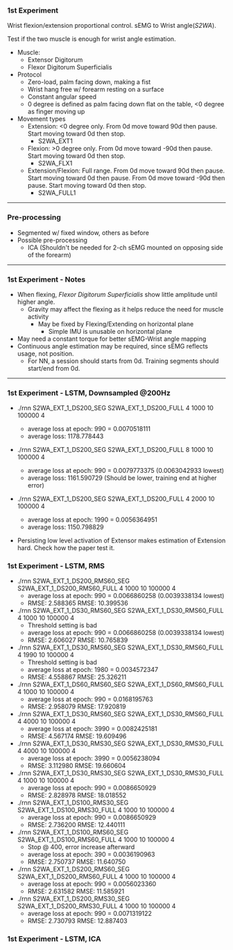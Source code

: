 ### 1st Experiment

Wrist flexion/extension proportional control. sEMG to Wrist angle(*S2WA*).

Test if the two muscle is enough for wrist angle estimation.

* Muscle:
  * Extensor Digitorum
  * Flexor Digitorum Superficialis
* Protocol
  * Zero-load, palm facing down, making a fist
  * Wrist hang free w/ forearm resting on a surface
  * Constant angular speed
  * 0 degree is defined as palm facing down flat on the table, <0 degree as finger moving up
* Movement types
  * Extension: <0 degree only. From 0d move toward 90d then pause. Start moving toward 0d then stop.
    * S2WA_EXT1
  * Flexion: >0 degree only. From 0d move toward -90d then pause. Start moving toward 0d then stop.
    * S2WA_FLX1
  * Extension/Flexion: Full range. From 0d move toward 90d then pause. Start moving toward 0d then pause. From 0d move toward -90d then pause. Start moving toward 0d then stop.
    * S2WA_FULL1

---
### Pre-processing

* Segmented w/ fixed window, others as before
* Possible pre-processing
  * ICA (Shouldn't be needed for 2-ch sEMG mounted on opposing side of the forearm)

---

### 1st Experiment - Notes

* When flexing, *Flexor Digitorum Superficialis* show little amplitude until higher angle.
  * Gravity may affect the flexing as it helps reduce the need for muscle activity
    * May be fixed by Flexing/Extending on horizontal plane
      * Simple IMU is unusable on horizontal plane
* May need a constant torque for better sEMG-Wrist angle mapping
* Continuous angle estimation may be required, since sEMG reflects usage, not position. 
  * For NN, a session should starts from 0d. Training segments should start/end from 0d.

---

### 1st Experiment - LSTM, Downsampled @200Hz

* ./rnn S2WA_EXT_1_DS200_SEG S2WA_EXT_1_DS200_FULL 4 1000 10 100000 4 
  * average loss at epoch:        990 = 0.0070518111
  * average loss:  1178.778443

* ./rnn S2WA_EXT_1_DS200_SEG S2WA_EXT_1_DS200_FULL 8 1000 10 100000 4 
  * average loss at epoch:        990 = 0.0079773375 (0.0063042933 lowest)
  * average loss:  1161.590729 (Should be lower, training end at higher error)

* ./rnn S2WA_EXT_1_DS200_SEG S2WA_EXT_1_DS200_FULL 4 2000 10 100000 4 
  * average loss at epoch:       1990 = 0.0056364951
  * average loss:  1150.798829

* Persisting low level activation of Extensor makes estimation of Extension hard. Check how the paper test it.

### 1st Experiment - LSTM, RMS

* ./rnn S2WA_EXT_1_DS200_RMS60_SEG  S2WA_EXT_1_DS200_RMS60_FULL 4 1000 10 100000 4 
  * average loss at epoch:        990 = 0.0066860258  (0.0039338134 lowest)
  * RMSE:  2.588365 RMSE:  10.399536
* ./rnn S2WA_EXT_1_DS30_RMS60_SEG  S2WA_EXT_1_DS30_RMS60_FULL 4 1000 10 100000 4      
  * Threshold setting is bad
  * average loss at epoch:        990 = 0.0066860258  (0.0039338134 lowest)
  * RMSE:  2.606027 RMSE:  10.765839
* ./rnn S2WA_EXT_1_DS30_RMS60_SEG S2WA_EXT_1_DS30_RMS60_FULL 4 1990 10 100000 4 
  * Threshold setting is bad
  * average loss at epoch:       1980 = 0.0034572347
  * RMSE:  4.558867 RMSE:  25.326211
* ./rnn S2WA_EXT_1_DS60_RMS60_SEG S2WA_EXT_1_DS60_RMS60_FULL 4 1000 10 100000 4 
  * average loss at epoch:        990 = 0.0168195763
  * RMSE:  2.958079 RMSE:  17.920819
* ./rnn S2WA_EXT_1_DS30_RMS60_SEG S2WA_EXT_1_DS30_RMS60_FULL 4 4000 10 100000 4 
  * average loss at epoch:       3990 = 0.0082425181
  * RMSE:  4.567174 RMSE:  19.609496
* ./rnn S2WA_EXT_1_DS30_RMS30_SEG S2WA_EXT_1_DS30_RMS30_FULL 4 4000 10 100000 4 
  * average loss at epoch:       3990 = 0.0056238094
  * RMSE:  3.112980 RMSE:  19.660604
* ./rnn S2WA_EXT_1_DS30_RMS30_SEG S2WA_EXT_1_DS30_RMS30_FULL 4 1000 10 100000 4 
  * average loss at epoch:        990 = 0.0086650929
  * RMSE:  2.828978 RMSE:  18.018552
* ./rnn S2WA_EXT_1_DS100_RMS30_SEG S2WA_EXT_1_DS100_RMS30_FULL 4 1000 10 100000 4 
  * average loss at epoch:        990 = 0.0086650929
  * RMSE:  2.736200 RMSE:  12.440111
* ./rnn S2WA_EXT_1_DS100_RMS60_SEG S2WA_EXT_1_DS100_RMS60_FULL 4 1000 10 100000 4 
  * Stop @ 400, error increase afterward
  * average loss at epoch:        390 = 0.0036190963
  * RMSE:  2.750737 RMSE:  11.640750
* ./rnn S2WA_EXT_1_DS200_RMS60_SEG S2WA_EXT_1_DS200_RMS60_FULL 4 1000 10 100000 4 
  * average loss at epoch:        990 = 0.0056023360
  * RMSE:  2.631582 RMSE:  11.585921
* ./rnn S2WA_EXT_1_DS200_RMS30_SEG S2WA_EXT_1_DS200_RMS30_FULL 4 1000 10 100000 4 
  * average loss at epoch:        990 = 0.0071319122
  * RMSE:  2.730793 RMSE:  12.887403
### 1st Experiment - LSTM, ICA